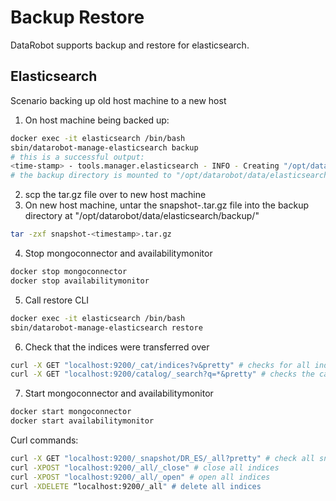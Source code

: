 # Backup Restore

DataRobot supports backup and restore for elasticsearch.

## Elasticsearch

Scenario backing up old host machine to a new host
1. On host machine being backed up:
```bash
docker exec -it elasticsearch /bin/bash
sbin/datarobot-manage-elasticsearch backup
# this is a successful output:
<time-stamp> - tools.manager.elasticsearch - INFO - Creating "/opt/datarobot-runtime/data/elasticsearch/backup/snapshot-<timestamp>.tar.gz"
# the backup directory is mounted to "/opt/datarobot/data/elasticsearch/backup/" on the host
```
2. scp the tar.gz file over to new host machine
3. On new host machine, untar the snapshot-<timestamp>.tar.gz file into the backup directory at "/opt/datarobot/data/elasticsearch/backup/"
```bash
tar -zxf snapshot-<timestamp>.tar.gz
```
4. Stop mongoconnector and availabilitymonitor
```bash
docker stop mongoconnector
docker stop availabilitymonitor
```
5. Call restore CLI
```bash
docker exec -it elasticsearch /bin/bash
sbin/datarobot-manage-elasticsearch restore
```
6. Check that the indices were transferred over
```bash
curl -X GET "localhost:9200/_cat/indices?v&pretty" # checks for all indices
curl -X GET "localhost:9200/catalog/_search?q=*&pretty" # checks the catalog index for everything
```
7. Start mongoconnector and availabilitymonitor
```bash
docker start mongoconnector
docker start availabilitymonitor
```

Curl commands:
```bash
curl -X GET "localhost:9200/_snapshot/DR_ES/_all?pretty" # check all snapshots in repo
curl -XPOST "localhost:9200/_all/_close" # close all indices
curl -XPOST "localhost:9200/_all/_open" # open all indices
curl -XDELETE “localhost:9200/_all" # delete all indices
```
